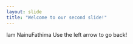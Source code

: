 ```yaml
---
layout: slide
title: "Welcome to our second slide!"
---
```

Iam NainuFathima
Use the left arrow to go back!
